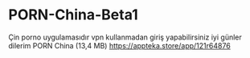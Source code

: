# PORN-China-Beta1
Çin porno uygulamasıdır vpn kullanmadan giriş yapabilirsiniz iyi günler dilerim  PORN China (13,4 MB) https://appteka.store/app/121r64876

